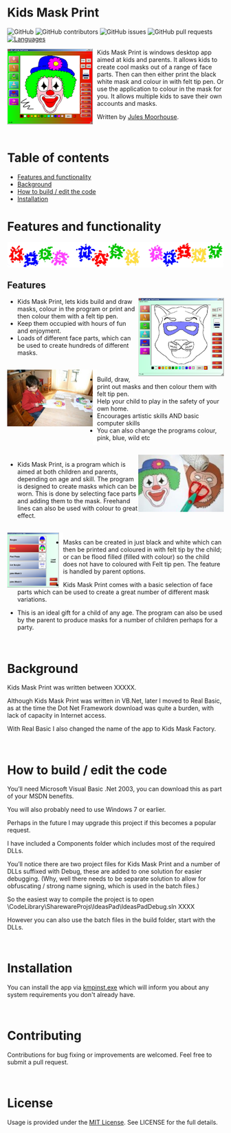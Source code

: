 Kids Mask Print
=========

![GitHub](https://img.shields.io/github/license/jules2010/kidsmaskprint.svg) ![GitHub contributors](https://img.shields.io/github/contributors/jules2010/kidsmaskprint.svg) ![GitHub issues](https://img.shields.io/github/issues/jules2010/kidsmaskprint.svg) ![GitHub pull requests](https://img.shields.io/github/issues-pr/jules2010/kidsmaskprint.svg) [![Languages](https://img.shields.io/badge/language-vb.net-FF69B4.svg)](#)

<img align="left" src="gfx/clownscribble-big.png" width="199" height="176">
<img align="left" src="gfx/spacer.gif" width="10" height="176">

Kids Mask Print is windows desktop app aimed at kids and parents. It allows kids to create cool masks out of a range of face parts. Then can then either print the black white mask and colour in with felt tip pen. Or use the application to colour in the mask for you. It allows multiple kids to save their own accounts and masks. 

Written by [Jules Moorhouse](https://www.julesmoorhouse.com).

<br/>

# Table of contents

* [Features and functionality](#features-and-functionality)
* [Background](#background)
* [How to build / edit the code](#how-to-build--edit-the-code)
* [Installation](#installation)

# Features and functionality
 
 <img align="middle" src="gfx/kidsmaskprint.png" width="" height="">

<br/>

## Features

<img align="right" src="gfx/cat-big.png" width="199" height="182">

 * Kids Mask Print, lets kids build and draw masks, colour in the program or print and then colour them with a felt tip pen.
* Keep them occupied with hours of fun and enjoyment.
* Loads of different face parts, which can be used to create hundreds of different masks.

<br/>

<img align="left" src="gfx/happykid.jpg" width="199" height="132">
<img align="left" src="gfx/spacer.gif" width="10" height="176">

* Build, draw, print out masks and then colour them with felt tip pen.
* Help your child to play in the safety of your own home.
* Encourages artistic skills AND basic computer skills
* You can also change the programs colour, pink, blue, wild etc

<br/>

<img align="right" src="gfx/masks.jpg" width="199" height="133">

* Kids Mask Print, is a program which is aimed at both children and parents, depending on age and skill. The program is designed to create masks which can be worn. This is done by selecting face parts and adding them to the mask. Freehand lines can also be used with colour to great effect.

<br/>

<img align="left" src="gfx/slots-big.png" width="120" height="128">
<img align="left" src="gfx/spacer.gif" width="10" height="128">

* Masks can be created in just black and white which can then be printed and coloured in with felt tip by the child; or can be flood filled (filled with colour) so the child does not have to coloured with Felt tip pen. The feature is handled by parent options.

* Kids Mask Print comes with a basic selection of face parts which can be used to create a great number of different mask variations.

* This is an ideal gift for a child of any age. The program can also be used by the parent to produce masks for a number of children perhaps for a party.

<!-- <img align="right" src="gfx/pirate-big.png" width="199" height="181"> -->

<br/>



# Background

Kids Mask Print was written between XXXXX.

Although Kids Mask Print was written in VB.Net, later I moved to Real Basic, as at the time the Dot Net Framework download was quite a burden, with lack of capacity in Internet access. 

With Real Basic I also changed the name of the app to Kids Mask Factory.

<br/>

# How to build / edit the code

You’ll need Microsoft Visual Basic .Net 2003, you can download this as part of your MSDN benefits.

You will also probably need to use Windows 7 or earlier.

Perhaps in the future I may upgrade this project if this becomes a popular request.

I have included a Components folder which includes most of the required DLLs.

You’ll notice there are two project files for Kids Mask Print and a number of DLLs suffixed with Debug, these are added to one solution for easier debugging. (Why, well there needs to be separate solution to allow for obfuscating / strong name signing, which is used in the batch files.)

So the easiest way to compile the project is to open \CodeLibrary\SharewareProjs\IdeasPad\IdeasPadDebug.sln XXXX

However you can also use the batch files in the build folder, start with the DLLs.

<br/>

# Installation

You can install the app via [kmpinst.exe](https://github.com/Jules2010/KidsMaskPrint/raw/master/Build/KMP/Nsis/kmpinst.exe) which will inform you about any system requirements you don't already have.

<br/>

# Contributing
Contributions for bug fixing or improvements are welcomed. Feel free to submit a pull request.

<br/>

# License
Usage is provided under the [MIT License](http://opensource.org/licenses/mit-license.php). See LICENSE for the full details.

